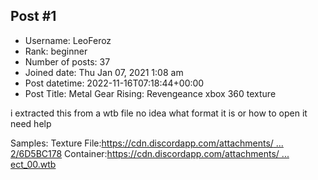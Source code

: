 ## Post #1
- Username: LeoFeroz
- Rank: beginner
- Number of posts: 37
- Joined date: Thu Jan 07, 2021 1:08 am
- Post datetime: 2022-11-16T07:18:44+00:00
- Post Title: Metal Gear Rising: Revengeance xbox 360 texture

i extracted this from a wtb file no idea what format it is or how to open it need help



Samples:
Texture File:[https://cdn.discordapp.com/attachments/ ... 2/6D5BC178](https://cdn.discordapp.com/attachments/1042337486707363870/1042337547147292712/6D5BC178)
Container:[https://cdn.discordapp.com/attachments/ ... ect_00.wtb](https://cdn.discordapp.com/attachments/1042337486707363870/1042337769151795220/collect_00.wtb)
